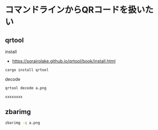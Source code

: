 # コマンドラインからQRコードを扱いたい

## qrtool

install
* <https://sorairolake.github.io/qrtool/book/install.html>

```bash
cargo install qrtool
```

decode
```bash
qrtool decode a.png

xxxxxxxx
```

## zbarimg

```bash
zbarimg -q a.png 
```


<!--
```bash
```

-->